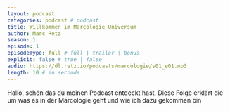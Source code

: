 ```yaml
---
layout: podcast
categories: podcast # podcast
title: Willkommen im Marcologie Universum
author: Marc Retz
season: 1
episode: 1
episodeType: full # full | trailer | bonus
explicit: false # true | false
audio: https://dl.retz.io/podcasts/marcologie/s01_e01.mp3
length: 10 # in seconds
---
```


Hallo, schön das du meinen Podcast entdeckt hast. Diese Folge erklärt die um was es in der Marcologie geht und wie ich dazu gekommen bin
